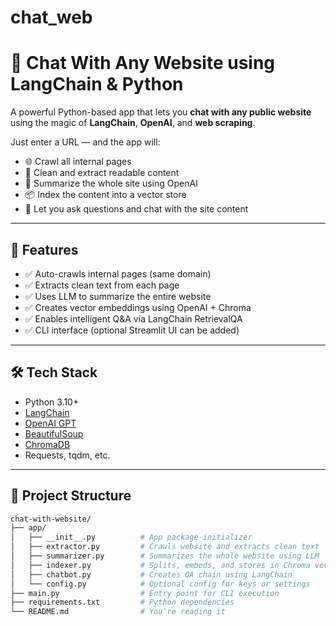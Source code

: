 # chat_web

# 💬 Chat With Any Website using LangChain & Python

A powerful Python-based app that lets you **chat with any public website** using the magic of **LangChain**, **OpenAI**, and **web scraping**.

Just enter a URL — and the app will:
- 🌐 Crawl all internal pages
- 🧼 Clean and extract readable content
- 🧠 Summarize the whole site using OpenAI
- 📦 Index the content into a vector store
- 🤖 Let you ask questions and chat with the site content

---

## 📌 Features

- ✅ Auto-crawls internal pages (same domain)
- ✅ Extracts clean text from each page
- ✅ Uses LLM to summarize the entire website
- ✅ Creates vector embeddings using OpenAI + Chroma
- ✅ Enables intelligent Q&A via LangChain RetrievalQA
- ✅ CLI interface (optional Streamlit UI can be added)

---

## 🛠 Tech Stack

- Python 3.10+
- [LangChain](https://github.com/langchain-ai/langchain)
- [OpenAI GPT](https://platform.openai.com/)
- [BeautifulSoup](https://www.crummy.com/software/BeautifulSoup/)
- [ChromaDB](https://www.trychroma.com/)
- Requests, tqdm, etc.

---

## 📁 Project Structure

```bash
chat-with-website/
├── app/
│   ├── __init__.py          # App package initializer
│   ├── extractor.py         # Crawls website and extracts clean text
│   ├── summarizer.py        # Summarizes the whole website using LLM
│   ├── indexer.py           # Splits, embeds, and stores in Chroma vector DB
│   ├── chatbot.py           # Creates QA chain using LangChain
│   └── config.py            # Optional config for keys or settings
├── main.py                  # Entry point for CLI execution
├── requirements.txt         # Python dependencies
└── README.md                # You're reading it
```



